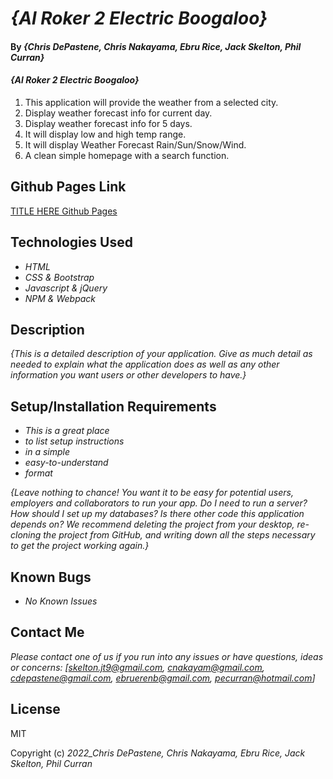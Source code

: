 # _{Al Roker 2 Electric Boogaloo}_

#### By _**{Chris DePastene, Chris Nakayama, Ebru Rice, Jack Skelton, Phil Curran}**_

#### _{Al Roker 2 Electric Boogaloo}_

1. This application will provide the weather from a selected city.
2. Display weather forecast info for current day.
3. Display weather forecast info for 5 days.
4. It will display low and high temp range.
5. It will display Weather Forecast Rain/Sun/Snow/Wind.
6. A clean simple homepage with a search function.

## Github Pages Link

[TITLE HERE Github Pages]()

## Technologies Used

- _HTML_
- _CSS & Bootstrap_
- _Javascript & jQuery_
- _NPM & Webpack_

## Description

_{This is a detailed description of your application. Give as much detail as needed to explain what the application does as well as any other information you want users or other developers to have.}_

## Setup/Installation Requirements

- _This is a great place_
- _to list setup instructions_
- _in a simple_
- _easy-to-understand_
- _format_

_{Leave nothing to chance! You want it to be easy for potential users, employers and collaborators to run your app. Do I need to run a server? How should I set up my databases? Is there other code this application depends on? We recommend deleting the project from your desktop, re-cloning the project from GitHub, and writing down all the steps necessary to get the project working again.}_

## Known Bugs

- _No Known Issues_

## Contact Me

_Please contact one of us if you run into any issues or have questions, ideas or concerns:_
_[skelton.jt9@gmail.com, cnakayam@gmail.com, cdepastene@gmail.com, ebruerenb@gmail.com, pecurran@hotmail.com]_

## License

MIT

Copyright (c) _2022_Chris DePastene, Chris Nakayama, Ebru Rice, Jack Skelton, Phil Curran_
